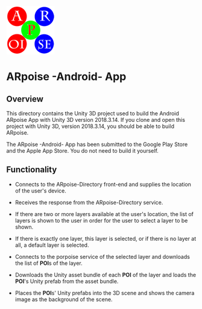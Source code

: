 ![ARpoise Logo](/images/arpoise_logo_rgb-128.png)
# ARpoise -Android- App

## Overview
This directory contains the Unity 3D project used to build the Android ARpoise App with Unity 3D version 2018.3.14.
If you clone and open this project with Unity 3D, version 2018.3.14, you should be able to build ARpoise.

The ARpoise -Android- App has been submitted to the Google Play Store and the Apple App Store. 
You do not need to build it yourself.

## Functionality
- Connects to the ARpoise-Directory front-end and supplies the location of the user's device.

- Receives the response from the ARpoise-Directory service.

- If there are two or more layers available at the user's location, the list of layers is shown to the user
  in order for the user to select a layer to be shown.
  
- If there is exactly one layer, this layer is selected, or if there is no layer at all, a default layer is selected.

- Connects to the porpoise service of the selected layer and downloads the list of **POI**s of the layer.

- Downloads the Unity asset bundle of each **POI** of the layer and loads the **POI**'s Unity prefab from the asset bundle.

- Places the **POI**s' Unity prefabs into the 3D scene and shows the camera image as the background of the scene.

